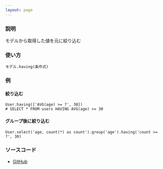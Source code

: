 ```yaml
---
layout: page
---
```


### 説明

モデルから取得した値を元に絞り込む

### 使い方

    モデル.having(条件式)

### 例

#### 絞り込む

    User.having(['AVG(age) >= ?', 30])
    # SELECT * FROM users HAVING AVG(age) >= 30

#### グループ後に絞り込む

    User.select('age, count(*) as count').group('age').having('count >= ?', 30)

### ソースコード

- [GitHub](https://github.com/rails/rails/blob/984c3ef2775781d47efa9f541ce570daa2434a80/activerecord/lib/active_record/relation/query_methods.rb#L868)
